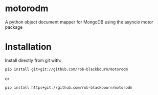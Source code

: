 # motorodm
A python object document mapper for MongoDB using the asyncio motor package

# Installation

Install directly from git with:

```bash
pip install git+git://github.com/rob-blackbourn/motorodm
```

or

```bash
pip install https+git://github.com/rob-blackbourn/motorodm
```

